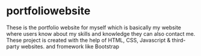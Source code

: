 # portfoliowebsite
These is the portfolio website for myself which is basically my website where users know about my skills and knowledge they can also contact me. These project is created with the help of HTML, CSS, Javascript &amp; third-party websites. and fromework like Bootstrap
